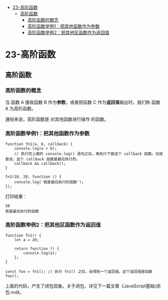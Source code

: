- [23-高阶函数](#23-高阶函数)
  - [高阶函数](#高阶函数)
    - [高阶函数的概念](#高阶函数的概念)
    - [高阶函数举例1：把其他函数作为参数](#高阶函数举例1把其他函数作为参数)
    - [高阶函数举例2：把其他区函数作为返回值](#高阶函数举例2把其他区函数作为返回值)

# 23-高阶函数

## 高阶函数

### 高阶函数的概念

当 函数 A 接收函数 B 作为**参数**，或者把函数 C 作为**返回值**输出时，我们称 函数 A 为高阶函数。

通俗来说，高阶函数是 对其他函数进行操作 的函数。

### 高阶函数举例1：把其他函数作为参数

```
function fn1(a, b, callback) {
    console.log(a + b);
    // 执行完上面的 console.log() 语句之后，再执行下面这个 callback 函数。也就是说，这个 callback 函数是最后执行的。
    callback && callback();
}

fn1(10, 20, function () {
    console.log('我是最后执行的函数');
});
```

打印结果：

```
30
我是最后执行的函数
```

### 高阶函数举例2：把其他区函数作为返回值

```
function fn1() {
    let a = 20;

    return function () {
        console.log(a);
    };
}

const foo = fn1(); // 执行 fn1() 之后，会得到一个返回值。这个返回值是函数
foo();
```

上面的代码，产生了闭包现象。关于闭包，详见下一篇文章《JavaScript基础/闭包.md》。